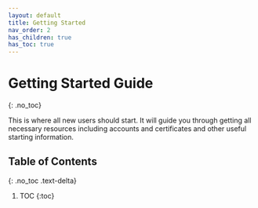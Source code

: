 ```yaml
---
layout: default
title: Getting Started
nav_order: 2
has_children: true
has_toc: true
---
```


# Getting Started Guide
{: .no_toc}

This is where all new users should start. It will guide you through getting all necessary resources including accounts and certificates and other useful starting information.

## Table of Contents
{: .no_toc .text-delta}

1. TOC
{:toc}
